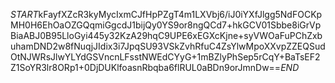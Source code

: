 $START$kFayfXZcR3kyMycIxmCJfHpPZgT4m1LXVbj6/iJ0iYXfJlgg5NdFOCKpMH0H6EhOaOZGQqmiGgcdJ1bijQy0YS9or8ngQCd7+hkGCV01Sbbe8iGrVpBiaABJ0B95LloGyi445y32KzA29hqC9UPE6xEGXcKjne+syVWOaFuPChZxbuhamDND2w8fNuqjJIdix3i7JpqSU93VSkZvhRfuC4ZsYlwMpoXXvpZZEQSudOtNJWRsJlwYLYdGSVncnLFsstNWEdCYyG+1mBZlyPhSep5rCqY+BaTsEF2Z1SoYR3lr8ORp1+0DjDUKlfoasnRbqba6flRUL0aBDn9orJmnDw==$END$